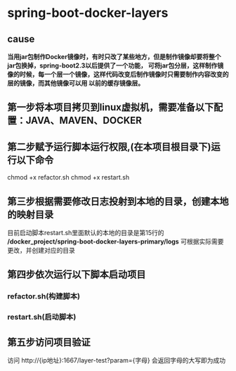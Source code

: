 # spring-boot-docker-layers

## cause
**当用jar包制作Docker镜像时，有时只改了某些地方，但是制作镜像却要将整个jar包换掉，spring-boot2.3以后提供了一个功能，
可将jar包分层，这样制作镜像的时候，每一个层一个镜像，这样代码改变后制作镜像时只需要制作内容改变的层的镜像，而其他镜像可以用
以前的缓存镜像层。**

## 第一步将本项目拷贝到linux虚拟机，需要准备以下配置：JAVA、MAVEN、DOCKER

## 第二步赋予运行脚本运行权限,(在本项目根目录下)运行以下命令
chmod +x refactor.sh
chmod +x restart.sh

## 第三步根据需要修改日志投射到本地的目录，创建本地的映射目录
目前启动脚本restart.sh里面默认的本地的目录是第15行的 **/docker_project/spring-boot-docker-layers-primary/logs**
可根据实际需要更改，并创建对应的目录

## 第四步依次运行以下脚本启动项目
### refactor.sh(构建脚本)
### restart.sh(启动脚本)

## 第五步访问项目验证
访问 http://{ip地址}:1667/layer-test?param={字母}
会返回字母的大写即为成功

